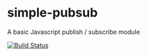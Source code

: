 # simple-pubsub
A basic Javascript publish / subscribe module

[![Build Status](https://travis-ci.org/davidcole1977/simple-pubsub.svg)](https://travis-ci.org/davidcole1977/simple-pubsub)